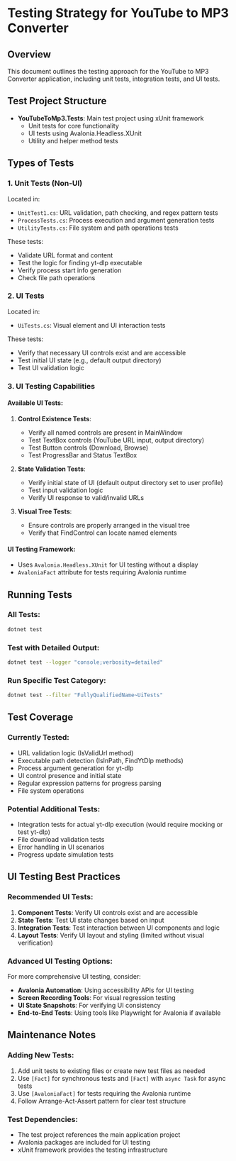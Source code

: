 # Testing Strategy for YouTube to MP3 Converter

## Overview
This document outlines the testing approach for the YouTube to MP3 Converter application, including unit tests, integration tests, and UI tests.

## Test Project Structure
- **YouTubeToMp3.Tests**: Main test project using xUnit framework
  - Unit tests for core functionality
  - UI tests using Avalonia.Headless.XUnit
  - Utility and helper method tests

## Types of Tests

### 1. Unit Tests (Non-UI)
Located in:
- `UnitTest1.cs`: URL validation, path checking, and regex pattern tests
- `ProcessTests.cs`: Process execution and argument generation tests  
- `UtilityTests.cs`: File system and path operations tests

These tests:
- Validate URL format and content
- Test the logic for finding yt-dlp executable
- Verify process start info generation
- Check file path operations

### 2. UI Tests
Located in:
- `UiTests.cs`: Visual element and UI interaction tests

These tests:
- Verify that necessary UI controls exist and are accessible
- Test initial UI state (e.g., default output directory)
- Test UI validation logic

### 3. UI Testing Capabilities

#### Available UI Tests:
1. **Control Existence Tests**:
   - Verify all named controls are present in MainWindow
   - Test TextBox controls (YouTube URL input, output directory)
   - Test Button controls (Download, Browse)
   - Test ProgressBar and Status TextBox

2. **State Validation Tests**:
   - Verify initial state of UI (default output directory set to user profile)
   - Test input validation logic
   - Verify UI response to valid/invalid URLs

3. **Visual Tree Tests**:
   - Ensure controls are properly arranged in the visual tree
   - Verify that FindControl can locate named elements

#### UI Testing Framework:
- Uses `Avalonia.Headless.XUnit` for UI testing without a display
- `AvaloniaFact` attribute for tests requiring Avalonia runtime

## Running Tests

### All Tests:
```bash
dotnet test
```

### Test with Detailed Output:
```bash
dotnet test --logger "console;verbosity=detailed"
```

### Run Specific Test Category:
```bash
dotnet test --filter "FullyQualifiedName~UiTests"
```

## Test Coverage

### Currently Tested:
- URL validation logic (IsValidUrl method)
- Executable path detection (IsInPath, FindYtDlp methods)
- Process argument generation for yt-dlp
- UI control presence and initial state
- Regular expression patterns for progress parsing
- File system operations

### Potential Additional Tests:
- Integration tests for actual yt-dlp execution (would require mocking or test yt-dlp)
- File download validation tests
- Error handling in UI scenarios
- Progress update simulation tests

## UI Testing Best Practices

### Recommended UI Tests:
1. **Component Tests**: Verify UI controls exist and are accessible
2. **State Tests**: Test UI state changes based on input
3. **Integration Tests**: Test interaction between UI components and logic
4. **Layout Tests**: Verify UI layout and styling (limited without visual verification)

### Advanced UI Testing Options:
For more comprehensive UI testing, consider:
- **Avalonia Automation**: Using accessibility APIs for UI testing
- **Screen Recording Tools**: For visual regression testing
- **UI State Snapshots**: For verifying UI consistency
- **End-to-End Tests**: Using tools like Playwright for Avalonia if available

## Maintenance Notes

### Adding New Tests:
1. Add unit tests to existing files or create new test files as needed
2. Use `[Fact]` for synchronous tests and `[Fact]` with `async Task` for async tests
3. Use `[AvaloniaFact]` for tests requiring the Avalonia runtime
4. Follow Arrange-Act-Assert pattern for clear test structure

### Test Dependencies:
- The test project references the main application project
- Avalonia packages are included for UI testing
- xUnit framework provides the testing infrastructure